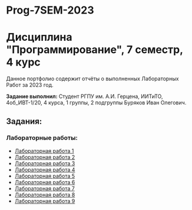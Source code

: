 # Prog-7SEM-2023

# Дисциплина "Программирование", 7 семестр, 4 курс
Данное портфолио содержит отчёты о выполненных Лабораторных Работ за 2023 год.

**Задание выполнил:** Студент РГПУ им. А.И. Герцена, ИИТиТО, 4об_ИВТ-1/20, 4 курса, 1 группы, 2 подгруппы Буряков Иван Олегович.

## Задания:

### Лабораторные работы:

* [Лабораторная работа 1](https://github.com/Buryackov-Ivan/Prog-7SEM-2023/blob/main/LR_1/Laboratory_work_1.md)
* [Лабораторная работа 2](https://github.com/Buryackov-Ivan/Prog-7SEM-2023/blob/main/LR_2/Laboratory_work_2.md)
* [Лабораторная работа 3](https://github.com/Buryackov-Ivan/Prog-7SEM-2023/blob/main/LR_3/Laboratory_work_3.md)
* [Лабораторная работа 4](https://github.com/Buryackov-Ivan/Prog-7SEM-2023/blob/main/LR_4/Laboratory_work_4.md)
* [Лабораторная работа 5](https://github.com/Buryackov-Ivan/Prog-7SEM-2023/blob/main/LR_5/Laboratory_work_5.md)
* [Лабораторная работа 6](https://github.com/Buryackov-Ivan/Prog-7SEM-2023/blob/main/LR_6/Laboratory_work_6.md)
* [Лабораторная работа 7](https://github.com/Buryackov-Ivan/Prog-7SEM-2023/blob/main/LR_7/Laboratory_work_7.md)
* [Лабораторная работа 8](https://github.com/Buryackov-Ivan/Prog-7SEM-2023/blob/main/LR_8/Laboratory_work_8.md)
* [Лабораторная работа 9](https://github.com/Buryackov-Ivan/Prog-7SEM-2023/blob/main/LR_9/Laboratory_work_9.md)
